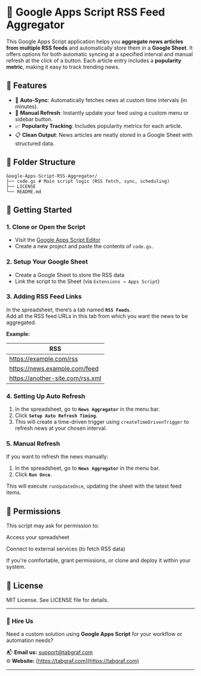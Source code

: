 
# 📰 Google Apps Script RSS Feed Aggregator

This Google Apps Script application helps you **aggregate news articles from multiple RSS feeds** and automatically store them in a **Google Sheet**. It offers options for both automatic syncing at a specified interval and manual refresh at the click of a button. Each article entry includes a **popularity metric**, making it easy to track trending news.

## 📌 Features

- 🔄 **Auto-Sync**: Automatically fetches news at custom time intervals (in minutes).
- 🔘 **Manual Refresh**: Instantly update your feed using a custom menu or sidebar button.
- 📈 **Popularity Tracking**: Includes popularity metrics for each article.
- 📋 **Clean Output**: News articles are neatly stored in a Google Sheet with structured data.

## 📁 Folder Structure
```
Google-Apps-Script-RSS-Aggregator/
├── code.gs # Main script logic (RSS fetch, sync, scheduling)
├── LICENSE
└── README.md
```

## 🚀 Getting Started

### 1. **Clone or Open the Script**
- Visit the [Google Apps Script Editor](https://script.google.com/)
- Create a new project and paste the contents of `code.gs`.

### 2. **Setup Your Google Sheet**
- Create a Google Sheet to store the RSS data
- Link the script to the Sheet (via `Extensions → Apps Script`)

### 3. Adding RSS Feed Links

In the spreadsheet, there’s a tab named **`RSS Feeds`**.  
Add all the RSS feed URLs in this tab from which you want the news to be aggregated.  

**Example:**

| RSS |
|----------|
| https://example.com/rss |
| https://news.example.com/feed |
| https://another-site.com/rss.xml |

### 4. Setting Up Auto Refresh

1. In the spreadsheet, go to **`News Aggregator`** in the menu bar.  
2. Click **`Setup Auto Refresh Timing`**.  
3. This will create a time-driven trigger using `createTimeDrivenTrigger` to refresh news at your chosen interval.


### 5. Manual Refresh

If you want to refresh the news manually:  

1. In the spreadsheet, go to **`News Aggregator`** in the menu bar.  
2. Click **`Run Once`**.  

This will execute `runUpdateOnce`, updating the sheet with the latest feed items.

## 🔐 Permissions
This script may ask for permission to:

Access your spreadsheet

Connect to external services (to fetch RSS data)

If you're comfortable, grant permissions, or clone and deploy it within your system.

## 📄 License
MIT License. See LICENSE file for details.

---

### 💼 Hire Us

Need a custom solution using **Google Apps Script** for your workflow or automation needs?

📬 **Email us:** [support@tabgraf.com](mailto:support@tabgraf.com)  
🌐 **Website:** [https://tabgraf.com](https://tabgraf.com)

---
